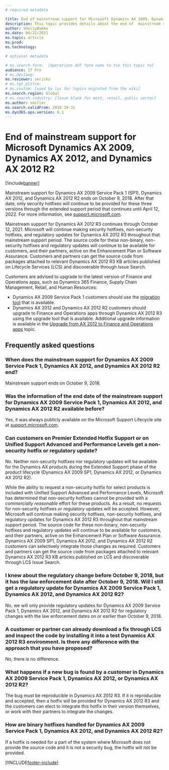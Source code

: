```yaml
---
# required metadata

title: End of mainstream support for Microsoft Dynamics AX 2009, Dynamics AX 2012, and Dynamics AX 2012 R2
description: This topic provides details about the end of  mainstream support for Microsoft Dynamics AX 2009, Dynamics AX 2012, and Dynamics AX 2012 R2.
author: ShellyBakke
ms.date: 04/21/2021
ms.topic: article
ms.prod: 
ms.technology: 

# optional metadata

# ms.search.form:  [Operations AOT form name to tie this topic to]
audience: IT Pro
# ms.devlang: 
ms.reviewer: sericks
# ms.tgt_pltfrm: 
# ms.custom: [used by loc for topics migrated from the wiki]
ms.search.region: Global
# ms.search.industry: [leave blank for most, retail, public sector]
ms.author: smiller
ms.search.validFrom: 2018-10-31 
ms.dyn365.ops.version: 8.1
---
```


# End of mainstream support for Microsoft Dynamics AX 2009, Dynamics AX 2012, and Dynamics AX 2012 R2

[!include[banner](../includes/banner.md)]

Mainstream support for Dynamics AX 2009 Service Pack 1 (SP1), Dynamics AX 2012, and Dynamics AX 2012 R2 ends on October 9, 2018. After that date, only security hotfixes will continue to be provided for these three versions through the extended support period that continues until April 12, 2022. For more information, see [support.microsoft.com](https://support.microsoft.com/lifecycle/search?alpha=Dynamics%20AX).

Mainstream support for Dynamics AX 2012 R3 continues through October 12, 2021. Microsoft will continue making security hotfixes, non-security hotfixes, and regulatory updates for Dynamics AX 2012 R3 throughout that mainstream support period. The source code for these non-binary, non-security hotfixes and regulatory updates will continue to be available for customers, and their partners, active on the Enhancement Plan or Software Assurance. Customers and partners can get the source code from packages attached to relevant Dynamics AX 2012 R3 KB articles published on Lifecycle Services (LCS) and discoverable through Issue Search.

Customers are advised to upgrade to the latest version of Finance and Operations apps, such as Dynamics 365 Finance, Supply Chain Management, Retail, and Human Resources:

- Dynamics AX 2009 Service Pack 1 customers should use the [migration tool](../../dev-itpro/migration-upgrade/upgrade-home-page.md) that is available.
- Dynamics AX 2012 and Dynamics AX 2012 R2 customers should upgrade to Finance and Operations apps through Dynamics AX 2012 R3 using the upgrade tool that is available. Additional upgrade information is available in the [Upgrade from AX 2012 to Finance and Operations apps](../../dev-itpro/migration-upgrade/upgrade-overview-2012.md) topic.

## Frequently asked questions

### When does the mainstream support for Dynamics AX 2009 Service Pack 1, Dynamics AX 2012, and Dynamics AX 2012 R2 end?

Mainstream support ends on October 9, 2018.

### Was the information of the end date of the mainstream support for Dynamics AX 2009 Service Pack 1, Dynamics AX 2012, and Dynamics AX 2012 R2 available before?

Yes, it was always publicly available on the Microsoft Support Lifecycle site at [support.microsoft.com](https://support.microsoft.com/lifecycle/search?alpha=Dynamics%20AX).

### Can customers on Premier Extended Hotfix Support or on Unified Support Advanced and Performance Levels get a non-security hotfix or regulatory update?

No. Neither non-security hotfixes nor regulatory updates will be available for the Dynamics AX products during the Extended Support phase of the product lifecycle (Dynamics AX 2009 SP1, Dynamics AX 2012, or Dynamics AX 2012 R2).

While the ability to request a non-security hotfix for select products is included with Unified Support Advanced and Performance Levels, Microsoft has determined that non-security hotfixes cannot be provided with a *commercially reasonable* effort for these products. As a result, no requests for non-security hotfixes or regulatory updates will be accepted. However, Microsoft will continue making security hotfixes, non-security hotfixes, and regulatory updates for Dynamics AX 2012 R3 throughout that mainstream support period. The source code for these non-binary, non-security hotfixes and regulatory updates will continue to be available for customers, and their partners, active on the Enhancement Plan or Software Assurance. Dynamics AX 2009 SP1, Dynamics AX 2012, and Dynamics AX 2012 R2 customers can selectively integrate those changes as required. Customers and partners can get the source code from packages attached to relevant Dynamics AX 2012 R3 KB articles published on LCS and discoverable through LCS Issue Search.

### I knew about the regulatory change before October 9, 2018, but it has the law enforcement date after October 9, 2018. Will I still get a regulatory update for Dynamics AX 2009 Service Pack 1, Dynamics AX 2012, and Dynamics AX 2012 R2?

No, we will only provide regulatory updates for Dynamics AX 2009 Service Pack 1, Dynamics AX 2012, and Dynamics AX 2012 R2 for regulatory changes with the law enforcement dates on or earlier than October 9, 2018.

### A customer or partner can already download a fix through LCS and inspect the code by installing it into a test Dynamics AX 2012 R3 environment. Is there any difference with the approach that you have proposed?

No, there is no difference.

### What happens if a new bug is found by a customer in Dynamics AX 2009 Service Pack 1, Dynamics AX 2012, or Dynamics AX 2012 R2?

The bug must be reproducible in Dynamics AX 2012 R3. If it is reproducible and accepted, then a hotfix will be provided for Dynamics AX 2012 R3 and the customers can elect to integrate this hotfix in their version themselves, or work with their partners to integrate the changes.

### How are binary hotfixes handled for Dynamics AX 2009 Service Pack 1, Dynamics AX 2012, and Dynamics AX 2012 R2?

If a hotfix is needed for a part of the system where Microsoft does not provide the source code and it is not a security bug, the hotfix will not be provided.


[!INCLUDE[footer-include](../../../includes/footer-banner.md)]
